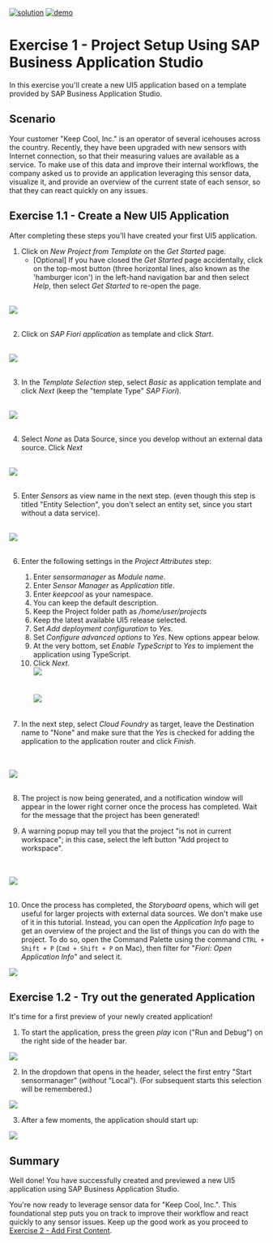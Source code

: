 [![solution](https://flat.badgen.net/badge/solution/available/green?icon=github)](https://github.com/SAP-samples/teched2023-AD283v/tree/code/exercises/ex1)
[![demo](https://flat.badgen.net/badge/demo/deployed/blue?icon=github)](https://pages.github.com/SAP-Samples/teched2023-AD283v/ex1/test/flpSandbox.html?sap-ui-xx-viewCache=false#keepcoolsensormanager-display)

# Exercise 1 - Project Setup Using SAP Business Application Studio

In this exercise you'll create a new UI5 application based on a template provided by SAP Business Application Studio.

## Scenario

Your customer "Keep Cool, Inc." is an operator of several icehouses across the country. Recently, they have been upgraded with new sensors with Internet connection, so that their measuring values are available as a service. To make use of this data and improve their internal workflows, the company asked us to provide an application leveraging this sensor data, visualize it, and provide an overview of the current state of each sensor, so that they can react quickly on any issues.

## Exercise 1.1 - Create a New UI5 Application

After completing these steps you'll have created your first UI5 application.

1. Click on *New Project from Template* on the *Get Started* page.
    * [Optional] If you have closed the *Get Started* page accidentally, click on the top-most button (three horizontal lines, also known as the 'hamburger icon') in the left-hand navigation bar and then select *Help*, then select *Get Started* to re-open the page.</ul>

<br>![](images/01_01_0010.png)<br><br>

2. Click on *SAP Fiori application* as template and click *Start*.

<br>![](images/01_01_0012.png)<br><br>

3. In the *Template Selection* step, select *Basic* as application template and click *Next* (keep the "template Type" *SAP Fiori*).

<br>![](images/01_01_0013.png)<br><br>

4. Select *None* as Data Source, since you develop without an external data source. Click *Next*

<br>![](images/01_01_0014.png)<br><br>

5. Enter *Sensors* as view name in the next step. (even though this step is titled "Entity Selection", you don't select an entity set, since you start without a data service).

<br>![](images/01_01_0015.png)<br><br>

6. Enter the following settings in the *Project Attributes* step:
    1. Enter *sensormanager* as *Module name*.
    2. Enter *Sensor Manager* as *Application title*.
    3. Enter *keepcool* as your namespace.
    4. You can keep the default description.
    5. Keep the Project folder path as */home/user/projects*
    6. Keep the latest available UI5 release selected.
    7. Set *Add deployment configuration* to *Yes*.
    8. Set *Configure advanced options* to *Yes*. New options appear below.
    9. At the very bottom, set *Enable TypeScript* to *Yes* to implement the application using TypeScript.
    10. Click *Next*.
<br>![](images/01_01_0016.png)<br><br>
<br>![](images/01_01_0016b.png)<br><br>


7. In the next step, select *Cloud Foundry* as target, leave the Destination name to "None" and make sure that the *Yes* is checked for adding the application to the application router and click *Finish*.  </ul>

<br><br>![](images/01_01_0017.png)<br><br>

8. The project is now being generated, and a notification window will appear in the lower right corner once the process has completed. Wait for the message that the project has been generated!

9. A warning popup may tell you that the project "is not in current workspace"; in this case, select the left button "Add project to workspace".

<br><br>![](images/01_01_0018.png)<br><br>

10. Once the process has completed, the *Storyboard* opens, which will get useful for larger projects with external data sources. We don't make use of it in this tutorial. Instead, you can open the *Application Info* page to get an overview of the project and the list of things you can do with the project. To do so, open the Command Palette using the command `CTRL + Shift + P` (`Cmd + Shift + P` on Mac), then filter for "*Fiori: Open Application Info*" and select it.


![](images/01_01_0019.png)

## Exercise 1.2 - Try out the generated Application

It's time for a first preview of your newly created application!

1. To start the application, press the green *play* icon ("Run and Debug") on the right side of the header bar.

![](images/01_02_0010.png)

2. In the dropdown that opens in the header, select the first entry "Start sensormanager" (*without* "Local"). (For subsequent starts this selection will be remembered.)

![](images/01_02_0020.png)

3. After a few moments, the application should start up:

![](images/01_02_0030.png)

## Summary
Well done! You have successfully created and previewed a new UI5 application using SAP Business Application Studio.

You're now ready to leverage sensor data for "Keep Cool, Inc.". This foundational step puts you on track to improve their workflow and react quickly to any sensor issues. Keep up the good work as you proceed to [Exercise 2 - Add First Content](../ex2/README.md).
